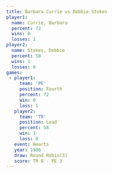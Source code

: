 ```yaml
---
title: Barbara Currie vs Debbie Stokes
player1:               
  name: Currie, Barbara
  percent: 72          
  wins: 0              
  losses: 1            
player2:               
  name: Stokes, Debbie 
  percent: 58          
  wins: 1              
  losses: 0            
games:
 - player1:          
     team: 'PE'      
     position: Fourth
     percent: 72     
     win: 0          
     loss: 1         
   player2:        
     team: 'TR'    
     position: Lead
     percent: 58   
     win: 1        
     loss: 0       
   event: Hearts       
   year: 1986          
   draw: Round Robin(3)
   score: TR 8 - PE 3  
---
```

